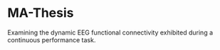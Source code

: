 # MA-Thesis
Examining the dynamic EEG functional connectivity exhibited during a continuous performance task.
